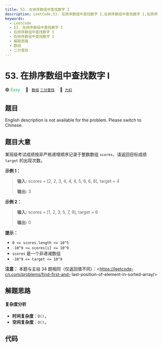 ```yaml
---
title: 53. 在排序数组中查找数字 I
description: LeetCode,53. 在排序数组中查找数字 I,在排序数组中查找数字 I,在排序数组中查找数字 I,解题思路,数组,二分查找
keywords:
  - LeetCode
  - 53. 在排序数组中查找数字 I
  - 在排序数组中查找数字 I
  - 在排序数组中查找数字 I
  - 解题思路
  - 数组
  - 二分查找
---
```


# 53. 在排序数组中查找数字 I

🟢 <font color=#15bd66>Easy</font>&emsp; 🔖&ensp; [`数组`](/tag/array.md) [`二分查找`](/tag/binary-search.md)&emsp; 🔗&ensp;[`力扣`](https://leetcode.cn/problems/zai-pai-xu-shu-zu-zhong-cha-zhao-shu-zi-lcof)

## 题目

English description is not available for the problem. Please switch to
Chinese.


## 题目大意

某班级考试成绩按非严格递增顺序记录于整数数组 `scores`，请返回目标成绩 `target` 的出现次数。



**示例 1：**

> 
> 
> 
> 
> 
> **输入:** scores = [2, 2, 3, 4, 4, 4, 5, 6, 6, 8], target = 4
> 
> **输出:** 3

**示例  2：**

> 
> 
> 
> 
> 
> **输入:** scores = [1, 2, 3, 5, 7, 9], target = 6
> 
> **输出:** 0



**提示：**

  * `0 <= scores.length <= 10^5`
  * `-10^9 <= scores[i] <= 10^9`
  * `scores` 是一个非递减数组
  * `-10^9 <= target <= 10^9`



**注意：** 本题与主站 34 题相同（仅返回值不同）：<https://leetcode-cn.com/problems/find-first-and-
last-position-of-element-in-sorted-array/>




## 解题思路

#### 复杂度分析

- **时间复杂度**：`O()`，
- **空间复杂度**：`O()`，

## 代码

```javascript

```